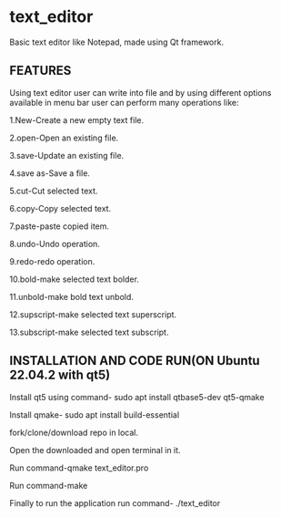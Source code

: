 # text_editor
Basic text editor like Notepad, made using Qt framework.

## FEATURES

Using text editor user can write into file and by using different options available in menu bar user can perform many operations like:

1.New-Create a new empty text file.

2.open-Open an existing file.

3.save-Update an existing file.

4.save as-Save a file.

5.cut-Cut selected text.

6.copy-Copy selected text.

7.paste-paste copied item.

8.undo-Undo operation.

9.redo-redo operation.

10.bold-make selected text bolder.

11.unbold-make bold text unbold.

12.supscript-make selected text superscript.

13.subscript-make selected text subscript.

## INSTALLATION AND CODE RUN(ON Ubuntu 22.04.2 with qt5)

Install qt5 using command- sudo apt install qtbase5-dev qt5-qmake

Install qmake- sudo apt install build-essential

fork/clone/download repo in local.

Open the downloaded and open terminal in it.

Run command-qmake text_editor.pro

Run command-make

Finally to run the application run command- ./text_editor

